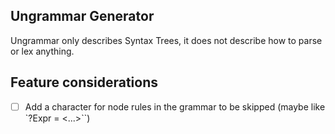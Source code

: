 ## Ungrammar Generator
Ungrammar only describes Syntax Trees, it does not describe how to
parse or lex anything.


## Feature considerations
- [ ] Add a character for node rules in the grammar to be skipped (maybe like `?Expr = <...>``)

